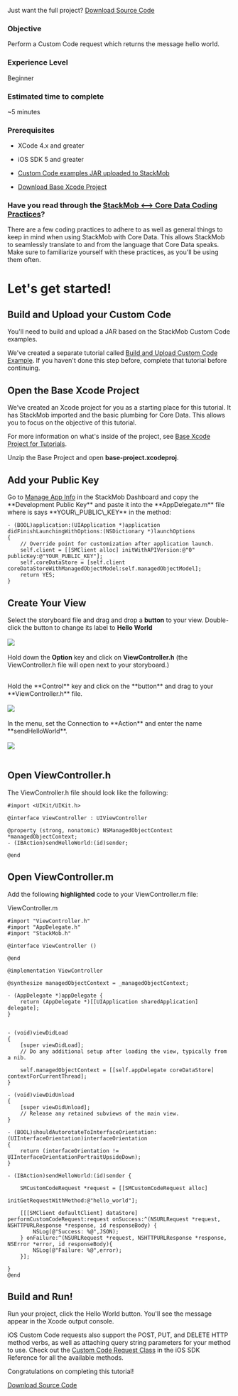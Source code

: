 Just want the full project? <a href="https://s3.amazonaws.com/static.stackmob.com/tutorial-source-code/ios/custom-code-request.zip" class="gs-button green-text"><i class="icon-download-alt icon-medium"></i> Download Source Code</a>

<h3>Objective</h3>

Perform a Custom Code request which returns the message hello world.

<h3>Experience Level</h3>
Beginner

<h3>Estimated time to complete</h3>
~5 minutes

<h3>Prerequisites</h3>

* XCode 4.x and greater

* iOS SDK 5 and greater

* [Custom Code examples JAR uploaded to StackMob](https://developer.stackmob.com/tutorials/customcode/Build-and-Upload-Custom-Code-Example)

* [Download Base Xcode Project](https://s3.amazonaws.com/static.stackmob.com/tutorial-source-code/ios/base-project.zip)

<h3>Have you read through the <a href="http://stackmob.github.com/stackmob-ios-sdk/#coding_practices" target="_blank">StackMob <—> Core Data Coding Practices</a>?</h3>

There are a few coding practices to adhere to as well as general things to keep in mind when using StackMob with Core Data. This allows StackMob to seamlessly translate to and from the language that Core Data speaks. Make sure to familiarize yourself with these practices, as you'll be using them often.

<h1>Let's get started!</h1>


<h2>Build and Upload your Custom Code</h2> 
You'll need to build and upload a JAR based on the StackMob Custom Code examples.

We've created a separate tutorial called <a href="https://developer.stackmob.com/tutorials/customcode/Build-and-Upload-Custom-Code-Example">Build and Upload Custom Code Example</a>. If you haven't done this step before, complete that tutorial before continuing.


<h2>Open the Base Xcode Project</h2>

We’ve created an Xcode project for you as a starting place for this tutorial.  It has StackMob imported and the basic plumbing for Core Data.  This allows you to focus on the objective of this tutorial.

For more information on what's inside of the project, see <a href="https://developer.stackmob.com/tutorials/ios/Base-Xcode-Project-for-Tutorials" target="_blank">Base Xcode Project for Tutorials</a>.

Unzip the Base Project and open **base-project.xcodeproj**.

<h2>Add your Public Key</h2>
Go to <a href="https://dashboard.stackmob.com/settings" target="_blank">Manage App Info</a> in the StackMob Dashboard and copy the **Development Public Key** and paste it  into the **AppDelegate.m** file where is says **YOUR\_PUBLIC\_KEY** in the method:

```obj-c,4
- (BOOL)application:(UIApplication *)application didFinishLaunchingWithOptions:(NSDictionary *)launchOptions
{
    // Override point for customization after application launch.
    self.client = [[SMClient alloc] initWithAPIVersion:@"0" publicKey:@"YOUR_PUBLIC_KEY"];
    self.coreDataStore = [self.client coreDataStoreWithManagedObjectModel:self.managedObjectModel];
    return YES;
}
```

<h2>Create Your View</h2> 

Select the storyboard file and drag and drop a  **button** to your view.  Double-click the button to change its label to **Hello World**
<br/>
<br/>
<img src="https://s3.amazonaws.com/static.stackmob.com/images/tutorial/customcode/custom_code_request-01.png">
<br>
<br>
Hold down the **Option** key and click on **ViewController.h** (the ViewController.h file will open next to your storyboard.)

<br/>
Hold the **Control** key and click on the **button** and drag to your **ViewController.h** file.
<br><br>
<img src="https://s3.amazonaws.com/static.stackmob.com/images/tutorial/customcode/custom_code_request-02.png">
<br>  
<br/>
In the menu, set the Connection to **Action** and enter the name **sendHelloWorld**.
<br/>
<br/>
<img src="https://s3.amazonaws.com/static.stackmob.com/images/tutorial/customcode/custom_code_request-03.png">
<br />
<br />

<h2>Open ViewController.h</h2>

The ViewController.h file should look like the following:

```obj-c
#import <UIKit/UIKit.h>

@interface ViewController : UIViewController

@property (strong, nonatomic) NSManagedObjectContext *managedObjectContext;
- (IBAction)sendHelloWorld:(id)sender;

@end
```

<h2>Open ViewController.m</h2>

Add the following **highlighted** code to your ViewController.m file:

ViewController.m

```obj-c,39-46
#import "ViewController.h"
#import "AppDelegate.h"
#import "StackMob.h"

@interface ViewController ()

@end

@implementation ViewController

@synthesize managedObjectContext = _managedObjectContext;

- (AppDelegate *)appDelegate {
    return (AppDelegate *)[[UIApplication sharedApplication] delegate];
}


- (void)viewDidLoad
{
    [super viewDidLoad];
    // Do any additional setup after loading the view, typically from a nib.
    
    self.managedObjectContext = [[self.appDelegate coreDataStore] contextForCurrentThread];
}

- (void)viewDidUnload
{
    [super viewDidUnload];
    // Release any retained subviews of the main view.
}

- (BOOL)shouldAutorotateToInterfaceOrientation:(UIInterfaceOrientation)interfaceOrientation
{
    return (interfaceOrientation != UIInterfaceOrientationPortraitUpsideDown);
}

- (IBAction)sendHelloWorld:(id)sender {
    
    SMCustomCodeRequest *request = [[SMCustomCodeRequest alloc]
                                    initGetRequestWithMethod:@"hello_world"];
        
    [[[SMClient defaultClient] dataStore] performCustomCodeRequest:request onSuccess:^(NSURLRequest *request, NSHTTPURLResponse *response, id responseBody) {
        NSLog(@"Success: %@",JSON);
    } onFailure:^(NSURLRequest *request, NSHTTPURLResponse *response, NSError *error, id responseBody){
        NSLog(@"Failure: %@",error);
    }];

}
@end

```

<h2>Build and Run!</h2>

Run your project, click the Hello World button.  You'll see the message appear in the Xcode output console.

iOS Custom Code requests also support the POST, PUT, and DELETE HTTP method verbs, as well as attaching query string parameters for your method to use. Check out the <a href="http://stackmob.github.com/stackmob-ios-sdk/Classes/SMCustomCodeRequest.html" target="_blank">Custom Code Request Class</a> in the iOS SDK Reference for all the available methods. 

Congratulations on completing this tutorial!

<a href="https://s3.amazonaws.com/static.stackmob.com/tutorial-source-code/ios/custom-code-request.zip" class="gs-button green-text"><i class="icon-download-alt icon-medium"></i> Download Source Code</a>
